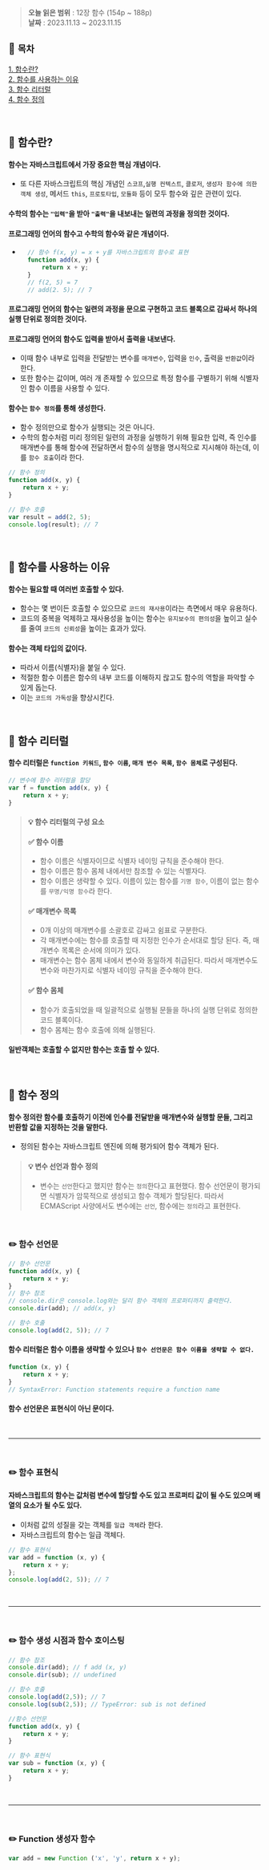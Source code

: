> **오늘 읽은 범위** : 12장 함수 (154p ~ 188p) \
**날짜** : 2023.11.13 ~ 2023.11.15


## 📂 `목차`
[1. 함수란?](#-함수란?)  
[2. 함수를 사용하는 이유](#-함수를-사용하는-이유)  
[3. 함수 리터럴](#-함수-리터럴)  
[4. 함수 정의](#-함수-정의)  

<br>

## 🔎 함수란?
#### 함수는 자바스크립트에서 가장 중요한 핵심 개념이다.
- 또 다른 자바스크립트의 핵심 개념인 `스코프`,`실행 컨텍스트`, `클로저`, `생성자 함수에 의한 객체 생성`, 메서드 `this`, `프로토타입`, `모듈화` 등이 모두 함수와 깊은 관련이 있다.

#### 수학의 함수는 `"입력"`을 받아 `"출력"`을 내보내는 일련의 과정을 정의한 것이다.
#### 프로그래밍 언어의 함수고 수학의 함수와 같은 개념이다.
- ```js
    // 함수 f(x, y) = x + y를 자바스크립트의 함수로 표현
    function add(x, y) {
        return x + y;
    }
    // f(2, 5) = 7
    // add(2. 5); // 7
    ```
#### 프로그래밍 언어의 함수는 일련의 과정을 문으로 구현하고 코드 블록으로 감싸서 하나의 실행 단위로 정의한 것이다.
#### 프로그래밍 언어의 함수도 입력을 받아서 출력을 내보낸다.
- 이때 함수 내부로 입력을 전달받는 변수를 `매개변수`, 입력을 `인수`, 출력을 `반환값`이라 한다.
- 또한 함수는 값이며, 여러 개 존재할 수 있으므로 특정 함수를 구별하기 위해 식별자인 함수 이름을 사용할 수 있다.

#### 함수는 `함수 정의`를 통해 생성한다.
- 함수 정의만으로 함수가 실행되는 것은 아니다.
- 수학의 함수처럼 미리 정의된 일련의 과정을 실행하기 위해 필요한 입력, 즉 인수를 매개변수를 통해 함수에 전달하면서 함수의 실행을 명시적으로 지시해야 하는데, 이를 `함수 호출`이라 한다.
```js
// 함수 정의
function add(x, y) {
    return x + y;
}

// 함수 호출
var result = add(2, 5);
console.log(result); // 7
```

<br>

## 🔎 함수를 사용하는 이유
#### 함수는 필요할 때 여러번 호출할 수 있다.
- 함수는 몇 번이든 호출할 수 있으므로 `코드의 재사용`이라는 측면에서 매우 유용하다.
- 코드의 중복을 억제하고 재사용성을 높이는 함수는 `유지보수의 편의성`을 높이고 실수를 줄여 `코드의 신뢰성`을 높이는 효과가 있다.

#### 함수는 객체 타입의 값이다.
- 따라서 이름(식별자)을 붙일 수 있다.
- 적절한 함수 이름은 함수의 내부 코드를 이해하지 랂고도 함수의 역할을 파악할 수 있게 돕는다.
- 이는 `코드의 가독성`을 향상시킨다.

<br>

## 🔎 함수 리터럴
#### 함수 리터럴은 `function 키워드`, `함수 이름`, `매개 변수 목록`, `함수 몸체`로 구성된다.
```js
// 변수에 함수 리터럴을 할당
var f = function add(x, y) {
    return x + y;
}
```
> #### 💡 함수 리터럴의 구성 요소
> #### ✅ 함수 이름
> - 함수 이름은 식별자이므로 식별자 네이밍 규칙을 준수해야 한다.
> - 함수 이름은 함수 몸체 내에서만 참조할 수 있는 식별자다.
> - 함수 이름은 생략할 수 있다. 이름이 있는 함수를 `기명 함수`, 이름이 없는 함수를 `무명/익명 함수`라 한다.
> #### ✅ 매개변수 목록
> - 0개 이상의 매개변수를 소괄호로 감싸고 쉼표로 구분한다.
> - 각 매개변수에는 함수를 호출할 때 지정한 인수가 순서대로 할당 된다. 즉, 매개변수 목록은 순서에 의미가 있다.
> - 매개변수는 함수 몸체 내에서 변수와 동일하게 취급된다. 따라서 매개변수도 변수와 마찬가지로 식별자 네이밍 규칙을 준수해야 한다.
> #### ✅ 함수 몸체
> - 함수가 호출되었을 때 일괄적으로 실행될 문들을 하나의 실행 단위로 정의한 코드 블록이다.
> - 함수 몸체는 함수 호출에 의해 실행된다.

#### 일반객체는 호출할 수 없지만 함수는 호출 할 수 있다.

<br>

## 🔎 함수 정의
#### 함수 정의란 함수를 호출하기 이전에 인수를 전달받을 매개변수와 실행할 문들, 그리고 반환할 값을 지정하는 것을 말한다.
- 정의된 함수는 자바스크립트 엔진에 의해 평가되어 함수 객체가 된다.

> #### 💡 변수 선언과 함수 정의
> - 변수는 `선언`한다고 했지만 함수는 `정의`한다고 표현했다. 함수 선언문이 평가되면 식별자가 암묵적으로 생성되고 함수 객체가 할당된다. 따라서 ECMAScript 사양에서도 변수에는 `선언`, 함수에는 `정의`라고 표현한다.

<br>

### ✏️ 함수 선언문
```js
// 함수 선언문
function add(x, y) {
    return x + y;
}
// 함수 참조
// console.dir은 console.log와는 달리 함수 객체의 프로퍼티까지 출력한다.
console.dir(add); // add(x, y)

// 함수 호출
console.log(add(2, 5)); // 7
```
#### 함수 리터럴은 함수 이름을 생략할 수 있으나 `함수 선언문은 함수 이름을 생략할 수 없다.`
```js
function (x, y) {
    return x + y;
}
// SyntaxError: Function statements require a function name
```
#### 함수 선언문은 표현식이 아닌 문이다.


<br>

---

<br>

### ✏️ 함수 표현식
#### 자바스크립트의 함수는 값처럼 변수에 할당할 수도 있고 프로퍼티 값이 될 수도 있으며 배열의 요소가 될 수도 있다.
- 이처럼 값의 성질을 갖는 객체를 `일급 객체`라 한다.
- 자바스크립트의 함수는 일급 객체다.
```js
// 함수 표현식
var add = function (x, y) {
    return x + y;
};
console.log(add(2, 5)); // 7
```

<br>

---

<br>

### ✏️ 함수 생성 시점과 함수 호이스팅
```js
// 함수 참조
console.dir(add); // f add (x, y)
console.dir(sub); // undefined

// 함수 호출
console.log(add(2,5)); // 7
console.log(sub(2,5)); // TypeError: sub is not defined

//함수 선언문
function add(x, y) {
    return x + y;
}

// 함수 표현식
var sub = function (x, y) {
    return x + y;
}
```




<br>

---

<br>

### ✏️ Function 생성자 함수

```js
var add = new Function ('x', 'y', return x + y);
```

<br>
